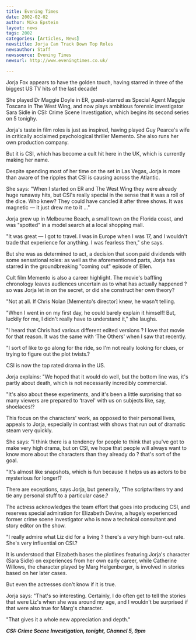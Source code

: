 ```yaml
---
title: Evening Times
date: 2002-02-02
author: Mika Epstein
layout: news
tags: 2002
categories: [Articles, News]
newstitle: Jorja Can Track Down Top Roles  
newsauthor: Staff  
newssource: Evening Times  
newsurl: http://www.eveningtimes.co.uk/  

---
```


Jorja Fox appears to have the golden touch, having starred in three of the biggest US TV hits of the last decade!

She played Dr Maggie Doyle in ER, guest-starred as Special Agent Maggie Toscana in The West Wing, and now plays ambitious forensic investigator Sara Sidle in CSI: Crime Scene Investigation, which begins its second series on 5 tonighy.

Jorja's taste in film roles is just as inspired, having played Guy Pearce's wife in critically acclaimed psychological thriller Memento. She also runs her own production company.

But it is CSI, which has become a cult hit here in the UK, which is currently making her name.

Despite spending most of her time on the set in Las Vegas, Jorja is more than aware of the ripples that CSI is causing across the Atlantic.

She says: "When I started on ER and The West Wing they were already huge runaway hits, but CSI's really special in the sense that it was a roll of the dice. Who knew? They could have cancled it after three shows. It was magnetic &#8212; it just drew me to it ..."

Jorja grew up in Melbourne Beach, a small town on the Florida coast, and was "spotted" in a model search at a local shopping mall.

"It was great &#8212; I got to travel. I was in Europe when I was 17, and I wouldn't trade that experience for anything. I was fearless then," she says.

But she was as determined to act, a decision that soon paid dividends with some sensational roles: as well as the aforementioned parts, Jorja has starred in the groundbreaking "coming out" episode of Ellen.

Cult film Memento is also a career highlight. The movie's baffling chronology leaves audiences uncertain as to what has actually happened ? so was Jorja let in on the secret, or did she construct her own theory?

"Not at all. If Chris Nolan [Memento's director] knew, he wasn't telling.

"When I went in on my first day, he could barely explain it himself! But, luckily for me, I didn't really have to understand it," she laughs.

"I heard that Chris had various different edited versions ? I love that movie for that reason. It was the same with &#8216;The Others' when I saw that recently.

"I sort of like to go along for the ride, so I'm not really looking for clues, or trying to figure out the plot twists.?

CSI is now the top rated drama in the US.

Jorja explains: "We hoped that it would do well, but the bottom line was, it's partly about death, which is not necessarily incredibly commercial.

"It's also about these experiments, and it's been a little surprising that so many viewers are prepared to &#8216;travel' with us on subjects like, say, shoelaces!?

This focus on the characters' work, as opposed to their personal lives, appeals to Jorja, especially in contrast with shows that run out of dramatic steam very quickly.

She says: "I think there is a tendency for people to think that you've got to make very high drama, but on CSI, we hope that people will always want to know more about the characters than they already do ? that's sort of the goal.

"It's almost like snapshots, which is fun because it helps us as actors to be mysterious for longer!?

There are exceptions, says Jorja, but generally, "The scriptwriters try and tie any personal stuff to a particular case.?

The actress acknowledges the team effort that goes into producing CSI, and reserves special admiration for Elizabeth Devine, a hugely experienced former crime scene investigator who is now a technical consultant and story editor on the show.

"I really admire what Liz did for a living ? there's a very high burn-out rate. She's very influential on CSI.?

It is understood that Elizabeth bases the plotlines featuring Jorja's character (Sara Sidle) on experiences from her own early career, while Catherine Willows, the character played by Marg Helgenberger, is involved in stories based on her later cases.

But even the actresses don't know if it is true.

Jorja says: "That's so interesting. Certainly, I do often get to tell the stories that were Liz's when she was around my age, and I wouldn't be surprised if that were also true for Marg's character.

"That gives it a whole new appreciation and depth."

***CSI: Crime Scene Investigation, tonight, Channel 5, 9pm***

